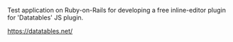 Test application on Ruby-on-Rails for developing a free inline-editor plugin for 'Datatables' 
JS plugin.

https://datatables.net/